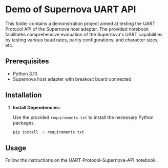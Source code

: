 # Demo of Supernova UART API

This folder contains a demonstration project aimed at testing the UART Protocol API of the Supernova host adapter. The provided notebook facilitates comprehensive evaluation of the Supernova's UART capabilities by testing various baud rates, parity configurations, and character sizes, etc.

## Prerequisites

- Python 3.10
- Supernova host adapter with breakout board connected

## Installation

1. **Install Dependencies:**

   Use the provided `requirements.txt` to install the necessary Python packages.

   ```bash
   pip install -r requirements.txt
   ```

## Usage

Follow the instructions on the UART-Protocol-Supernova-API notebook.